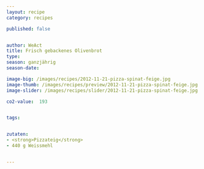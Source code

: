 ```yaml
---
layout: recipe
category: recipes

published: false


author: WeAct
title: Frisch gebackenes Olivenbrot
type: 
season: ganzjährig
season-date: 

image-big: /images/recipes/2012-11-21-pizza-spinat-feige.jpg
image-thumb: /images/recipes/preview/2012-11-21-pizza-spinat-feige.jpg
image-slider: /images/recipes/slider/2012-11-21-pizza-spinat-feige.jpg

co2-value:  193


tags:


zutaten:
- <strong>Pizzateig</strong>
- 440 g Weissmehl


---
```




